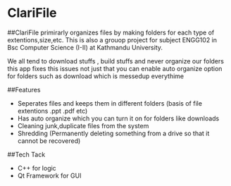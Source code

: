 # ClariFile

##ClariFile primirarly organizes files by making folders for each type of extentions,size,etc. This is also a grouop project for subject ENGG102 in Bsc Computer Science (I-II) at Kathmandu University.

We all tend to download stuffs , build stuffs and never organize our folders this app fixes this issues not just that you can enable auto organize option for folders such as download which is messedup everythime

##Features
- Seperates files and keeps them in different folders (basis of file extentions .ppt .pdf etc)
- Has auto organize which you can turn it on for folders like downloads
- Cleaning junk,duplicate files from the system
- Shredding (Permanently deleting something from a drive so that it cannot be recovered)

##Tech Tack
- C++ for logic
- Qt Framework for GUI
